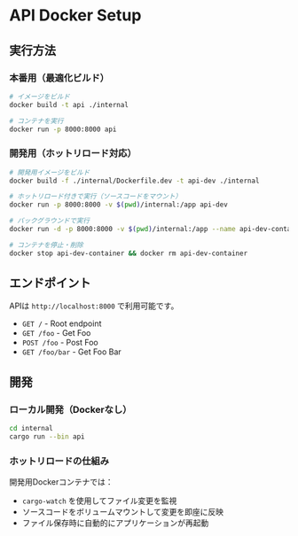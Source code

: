 # API Docker Setup

## 実行方法

### 本番用（最適化ビルド）

```bash
# イメージをビルド
docker build -t api ./internal

# コンテナを実行
docker run -p 8000:8000 api
```

### 開発用（ホットリロード対応）

```bash
# 開発用イメージをビルド
docker build -f ./internal/Dockerfile.dev -t api-dev ./internal

# ホットリロード付きで実行（ソースコードをマウント）
docker run -p 8000:8000 -v $(pwd)/internal:/app api-dev

# バックグラウンドで実行
docker run -d -p 8000:8000 -v $(pwd)/internal:/app --name api-dev-container api-dev

# コンテナを停止・削除
docker stop api-dev-container && docker rm api-dev-container
```

## エンドポイント

APIは `http://localhost:8000` で利用可能です。

- `GET /` - Root endpoint
- `GET /foo` - Get Foo
- `POST /foo` - Post Foo  
- `GET /foo/bar` - Get Foo Bar

## 開発

### ローカル開発（Dockerなし）

```bash
cd internal
cargo run --bin api
```

### ホットリロードの仕組み

開発用Dockerコンテナでは：
- `cargo-watch` を使用してファイル変更を監視
- ソースコードをボリュームマウントして変更を即座に反映
- ファイル保存時に自動的にアプリケーションが再起動